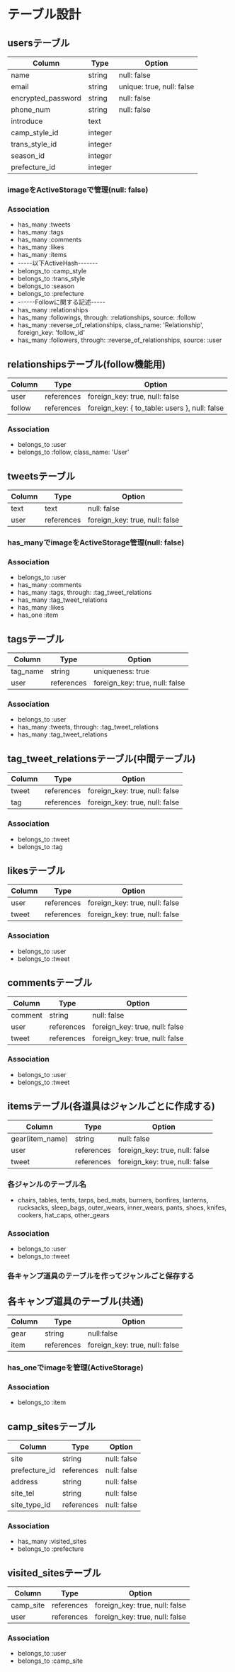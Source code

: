 # テーブル設計

## usersテーブル

| Column             | Type    | Option                      |
| ------------------ | ------- | --------------------------- |
| name               | string  | null:   false               |
| email              | string  | unique: true, null: false   |
| encrypted_password | string  | null:   false               |
| phone_num          | string  | null:   false               |
| introduce          | text    |                             |
| camp_style_id      | integer |                             |
| trans_style_id     | integer |                             |
| season_id          | integer |                             |
| prefecture_id      | integer |                             |

### imageをActiveStorageで管理(null: false)

### Association

- has_many :tweets
- has_many :tags
- has_many :comments
- has_many :likes
- has_many :items
- -----以下ActiveHash-------
- belongs_to  :camp_style
- belongs_to  :trans_style
- belongs_to  :season
- belongs_to  :prefecture
- ------Followに関する記述-----
- has_many :relationships
- has_many :followings, through: :relationships, source: :follow
- has_many :reverse_of_relationships, class_name: 'Relationship',
            foreign_key: 'follow_id'
- has_many :followers, through: :reverse_of_relationships, source: :user


## relationshipsテーブル(follow機能用)

| Column             | Type       | Option                                        |
| ------------------ | ---------- | --------------------------------------------- |
| user               | references | foreign_key: true, null: false                |
| follow             | references | foreign_key: { to_table: users }, null: false |

### Association

- belongs_to :user
- belongs_to :follow, class_name: 'User'


## tweetsテーブル

| Column             | Type       | Option                         |
| ------------------ | ---------- | ------------------------------ |
| text               | text       | null: false                    |
| user               | references | foreign_key: true, null: false |

### has_manyでimageをActiveStorage管理(null: false)

### Association

- belongs_to :user
- has_many   :comments
- has_many   :tags, through: :tag_tweet_relations
- has_many   :tag_tweet_relations
- has_many   :likes
- has_one    :item


## tagsテーブル

| Column             | Type       | Option                         |
| ------------------ | ---------- | ------------------------------ |
| tag_name           | string     | uniqueness: true               |
| user               | references | foreign_key: true, null: false |

### Association

- belongs_to :user
- has_many   :tweets, through: :tag_tweet_relations
- has_many   :tag_tweet_relations


## tag_tweet_relationsテーブル(中間テーブル)

| Column            | Type        | Option                          |
| ----------------- | ----------- | ------------------------------- |
| tweet             | references  | foreign_key: true, null: false  |
| tag               | references  | foreign_key: true, null: false  |

### Association

- belongs_to :tweet
- belongs_to :tag


## likesテーブル

| Column             | Type       | Option                         |
| ------------------ | ---------- | ------------------------------ |
| user               | references | foreign_key: true, null: false |
| tweet              | references | foreign_key: true, null: false |

### Association

- belongs_to :user
- belongs_to :tweet

## commentsテーブル

| Column            | Type        | Option                          |
| ----------------- | ----------- | ------------------------------- |
| comment           | string      | null: false                     |
| user              | references  | foreign_key: true, null: false  |
| tweet             | references  | foreign_key: true, null: false  |

### Association

- belongs_to :user
- belongs_to :tweet


## itemsテーブル(各道具はジャンルごとに作成する)

| Column            | Type        | Option                          |
| ----------------- | ----------- | ------------------------------- |
| gear(item_name)   | string      | null: false                     |
| user              | references  | foreign_key: true, null: false  |
| tweet             | references  | foreign_key: true, null: false  |

### 各ジャンルのテーブル名
- chairs, tables, tents, tarps, bed_mats, burners, bonfires, lanterns, rucksacks, sleep_bags, 
  outer_wears, inner_wears, pants, shoes, knifes, cookers, hat_caps, other_gears

### Association

- belongs_to :user
- belongs_to :tweet


### 各キャンプ道具のテーブルを作ってジャンルごと保存する


## 各キャンプ道具のテーブル(共通)

| Column            | Type        | Option                          |
| ----------------- | ----------- | ------------------------------- |
| gear              | string      | null:false                      |
| item              | references  | foreign_key: true, null: false  |

### has_oneでimageを管理(ActiveStorage)

### Association

- belongs_to :item


## camp_sitesテーブル

| Column            | Type        | Option                          |
| ----------------- | ----------- | ------------------------------- |
| site              | string      | null: false                     |
| prefecture_id     | references  | null: false                     |
| address           | string      | null: false                     |
| site_tel          | string      | null: false                     |
| site_type_id      | references  | null: false                     |

### Association

- has_many   :visited_sites
- belongs_to :prefecture


## visited_sitesテーブル

| Column            | Type        | Option                          |
| ----------------- | ----------- | ------------------------------- |
| camp_site         | references  | foreign_key: true, null: false  |
| user              | references  | foreign_key: true, null: false  |

### Association

- belongs_to :user
- belongs_to :camp_site
